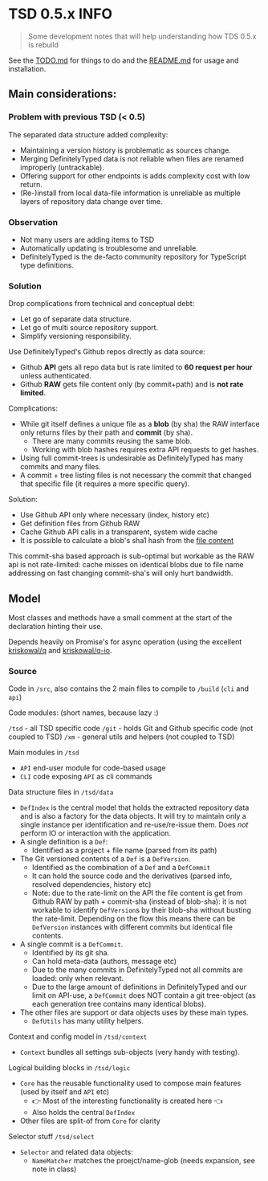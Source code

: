 # TSD 0.5.x INFO

> Some development notes that will help understanding how TDS 0.5.x is rebuild

See the [TODO.md](TODO.md) for things to do and the [README.md](../README.md) for usage and installation.

## Main considerations:

### Problem with previous TSD (< 0.5)

The separated data structure added complexity:

*	Maintaining a version history is problematic as sources change.
*	Merging DefinitelyTyped data is not reliable when files are renamed improperly (untrackable).
*	Offering support for other endpoints is adds complexity cost with low return.
*	(Re-)install from local data-file information is unreliable as multiple layers of repository data change over time.

### Observation

*	Not many users are adding items to TSD
*	Automatically updating is troublesome and unreliable. 
*	DefinitelyTyped is the de-facto community repository for TypeScript type definitions.

### Solution

Drop complications from technical and conceptual debt:

*	Let go of separate data structure.
*	Let go of multi source repository support.
*	Simplify versioning responsibility.

Use DefinitelyTyped's Github repos directly as data source:

* Github **API** gets all repo data but is rate limited to **60 request per hour** unless authenticated.
* Github **RAW** gets file content only (by commit+path) and is **not rate limited**.

Complications:

* While git itself defines a unique file as a **blob** (by sha) the RAW interface only returns files by their path and **commit** (by sha). 
	* There are many commits reusing the same blob.
	* Working with blob hashes requires extra API requests to get hashes.
* Using full commit-trees is undesirable as DefinitelyTyped has many commits and many files.
* A commit + tree listing files is not necessary the commit that changed that specific file (it requires a more specific query).

Solution: 

* Use Github API only where necessary (index, history etc)
* Get definition files from Github RAW
* Cache Github API calls in a transparent, system wide cache
* It is possible to calculate a blob's sha1 hash from the [file content](http://stackoverflow.com/questions/552659/assigning-git-sha1s-without-git)

This commit-sha based approach is sub-optimal but workable as the RAW api is not rate-limited: cache misses on identical blobs due to file name addressing on fast changing commit-sha's will only hurt bandwidth.

## Model

Most classes and methods have a small comment at the start of the declaration hinting their use. 

Depends heavily on Promise's for async operation (using the excellent [kriskowal/q](https://github.com/kriskowal/q) and [kriskowal/q-io](https://github.com/kriskowal/q-io).
 
### Source

Code in `/src`, also contains the 2 main files to compile to `/build` (`cli` and `api`)

Code modules: (short names, because lazy :)

`/tsd` - all TSD specific code
`/git` - holds Git and Github specific code (not coupled to TSD) 
`/xm` - general utils and helpers (not coupled to TSD) 

Main modules in `/tsd`

* `API` end-user module for code-based usage
* `CLI` code exposing `API` as cli commands

Data structure files in `/tsd/data`

* `DefIndex` is the central model that holds the extracted repository data and is also a factory for the data objects. It will try to maintain only a single instance per identification and re-use/re-issue them. Does *not* perform IO or interaction with the application.
* A single definition is a `Def`: 
	* Identified as a project + file name (parsed from its path)
* The Git versioned contents of a `Def` is a `DefVersion`. 
	* Identified as the combination of a `Def` and a `DefCommit`
	* It can hold the source code and the derivatives (parsed info, resolved dependencies, history etc)
	* Note: due to the rate-limit on the API the file content is get from Github RAW by path + commit-sha (instead of blob-sha): it is not workable to identify `DefVersion`s by their blob-sha without busting the rate-limit. Depending on the flow this means there can be `DefVersion` instances with different commits but identical file contents.
* A single commit is a `DefCommit`. 
	* Identified by its git sha.
	* Can hold meta-data (authors, message etc) 
	* Due to the many commits in DefinitelyTyped not all commits are loaded: only when relevant.
	* Due to the large amount of definitions in DefinitelyTyped and our limit on API-use, a `DefCommit` does NOT contain a git tree-object (as each generation tree contains many identical blobs).
* The other files are support or data objects uses by these main types. 
	* `DefUtils` has many utility helpers.   

Context and config model in `/tsd/context`

* `Context` bundles all settings sub-objects (very handy with testing).

Logical building blocks in `/tsd/logic`

* `Core` has the reusable functionality used to compose main features (used by itself and `API` etc)
	*  :point_right: Most of the interesting functionality is created here :point_left:
	* Also holds the central `DefIndex`
* Other files are split-of from `Core` for clarity 

Selector stuff `/tsd/select`

* `Selector` and related data objects:
	* `NameMatcher` matches the proejct/name-glob (needs expansion, see note in class)  

